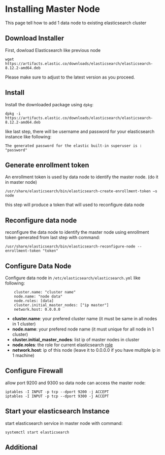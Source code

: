 # Installing Master Node
This page tell how to add 1 data node to existing elasticsearch cluster

## Download Installer
First, dowload Elasticsearch like previous node

```
wget https://artifacts.elastic.co/downloads/elasticsearch/elasticsearch-8.12.2-amd64.deb
```

Please make sure to adjust to the latest version as you proceed.

## Install
Install the downloaded package using `dpkg`:

```
dpkg -i https://artifacts.elastic.co/downloads/elasticsearch/elasticsearch-8.12.2-amd64.deb
```

like last step, there will be username and password for your elasticsearch instance like following:

```
The generated password for the elastic built-in superuser is : "password"
```


## Generate enrollment token 
An enrollment token is used by data node to identify the master node. (do it in master node)

```
/usr/share/elasticsearch/bin/elasticsearch-create-enrollment-token –s node
```

this step will produce a token that will used to reconfigure data node

## Reconfigure data node
reconfigure the data node to identify the master node using enrollment token generated from last step with command:

```
/usr/share/elasticsearch/bin/elasticsearch-reconfigure-node --enrollment-token "token"
```

## Configure Data Node
Configure data node in `/etc/elasticsearch/elasticsearch.yml` like following:

```
    cluster.name: "cluster name"
    node.name: "node data"
    node.roles: [data]
    cluster.initial_master_nodes: ["ip master"]
    network.host: 0.0.0.0
```

* <b>cluster.name</b>: your prefered cluster name (it must be same in all nodes in 1 cluster)
* <b>node.name</b>: your prefered node name (it must unique for all node in 1 cluster)
* <b>cluster.initial_master_nodes</b>: list ip of master nodes in cluster
* <b>node.roles</b>: the role for current elasticsearch [role](https://www.elastic.co/guide/en/elasticsearch/reference/current/modules-node.html#node-roles)
* <b>network.host</b>: ip of this node (leave it to 0.0.0.0 if you have multiple ip in 1 machine)


## Configure Firewall
allow port 9200 and 9300 so data node can access the master node:

```
iptables -I INPUT -p tcp --dport 9200 -j ACCEPT
iptables -I INPUT -p tcp --dport 9300 -j ACCEPT
```

## Start your elasticsearch Instance
start elasticsearch service in master node with command:

```
systemctl start elasticsearch
```

## Additional
